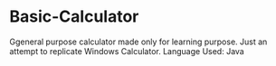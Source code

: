 # Basic-Calculator
Ggeneral purpose calculator made only for learning purpose. Just an attempt to replicate Windows Calculator.
Language Used: Java
